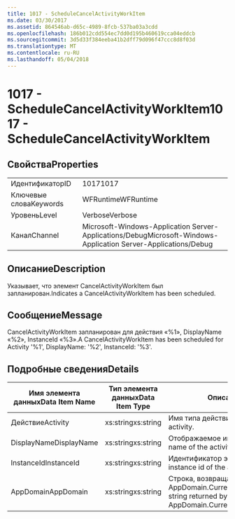 ```yaml
---
title: 1017 - ScheduleCancelActivityWorkItem
ms.date: 03/30/2017
ms.assetid: 864546ab-d65c-4989-8fcb-537ba03a3cdd
ms.openlocfilehash: 186b012cdd554ec7dd0d195b460619cca04eddcb
ms.sourcegitcommit: 3d5d33f384eeba41b2dff79d096f47ccc8d8f03d
ms.translationtype: MT
ms.contentlocale: ru-RU
ms.lasthandoff: 05/04/2018
---
```

# <a name="1017---schedulecancelactivityworkitem"></a><span data-ttu-id="14a61-102">1017 - ScheduleCancelActivityWorkItem</span><span class="sxs-lookup"><span data-stu-id="14a61-102">1017 - ScheduleCancelActivityWorkItem</span></span>
## <a name="properties"></a><span data-ttu-id="14a61-103">Свойства</span><span class="sxs-lookup"><span data-stu-id="14a61-103">Properties</span></span>  
  
|||  
|-|-|  
|<span data-ttu-id="14a61-104">Идентификатор</span><span class="sxs-lookup"><span data-stu-id="14a61-104">ID</span></span>|<span data-ttu-id="14a61-105">1017</span><span class="sxs-lookup"><span data-stu-id="14a61-105">1017</span></span>|  
|<span data-ttu-id="14a61-106">Ключевые слова</span><span class="sxs-lookup"><span data-stu-id="14a61-106">Keywords</span></span>|<span data-ttu-id="14a61-107">WFRuntime</span><span class="sxs-lookup"><span data-stu-id="14a61-107">WFRuntime</span></span>|  
|<span data-ttu-id="14a61-108">Уровень</span><span class="sxs-lookup"><span data-stu-id="14a61-108">Level</span></span>|<span data-ttu-id="14a61-109">Verbose</span><span class="sxs-lookup"><span data-stu-id="14a61-109">Verbose</span></span>|  
|<span data-ttu-id="14a61-110">Канал</span><span class="sxs-lookup"><span data-stu-id="14a61-110">Channel</span></span>|<span data-ttu-id="14a61-111">Microsoft-Windows-Application Server-Applications/Debug</span><span class="sxs-lookup"><span data-stu-id="14a61-111">Microsoft-Windows-Application Server-Applications/Debug</span></span>|  
  
## <a name="description"></a><span data-ttu-id="14a61-112">Описание</span><span class="sxs-lookup"><span data-stu-id="14a61-112">Description</span></span>  
 <span data-ttu-id="14a61-113">Указывает, что элемент CancelActivityWorkItem был запланирован.</span><span class="sxs-lookup"><span data-stu-id="14a61-113">Indicates a CancelActivityWorkItem has been scheduled.</span></span>  
  
## <a name="message"></a><span data-ttu-id="14a61-114">Сообщение</span><span class="sxs-lookup"><span data-stu-id="14a61-114">Message</span></span>  
 <span data-ttu-id="14a61-115">CancelActivityWorkItem запланирован для действия «%1», DisplayName «%2», InstanceId «%3».</span><span class="sxs-lookup"><span data-stu-id="14a61-115">A CancelActivityWorkItem has been scheduled for Activity '%1', DisplayName: '%2', InstanceId: '%3'.</span></span>  
  
## <a name="details"></a><span data-ttu-id="14a61-116">Подробные сведения</span><span class="sxs-lookup"><span data-stu-id="14a61-116">Details</span></span>  
  
|<span data-ttu-id="14a61-117">Имя элемента данных</span><span class="sxs-lookup"><span data-stu-id="14a61-117">Data Item Name</span></span>|<span data-ttu-id="14a61-118">Тип элемента данных</span><span class="sxs-lookup"><span data-stu-id="14a61-118">Data Item Type</span></span>|<span data-ttu-id="14a61-119">Описание</span><span class="sxs-lookup"><span data-stu-id="14a61-119">Description</span></span>|  
|--------------------|--------------------|-----------------|  
|<span data-ttu-id="14a61-120">Действие</span><span class="sxs-lookup"><span data-stu-id="14a61-120">Activity</span></span>|<span data-ttu-id="14a61-121">xs:string</span><span class="sxs-lookup"><span data-stu-id="14a61-121">xs:string</span></span>|<span data-ttu-id="14a61-122">Имя типа действия.</span><span class="sxs-lookup"><span data-stu-id="14a61-122">The type name of the activity.</span></span>|  
|<span data-ttu-id="14a61-123">DisplayName</span><span class="sxs-lookup"><span data-stu-id="14a61-123">DisplayName</span></span>|<span data-ttu-id="14a61-124">xs:string</span><span class="sxs-lookup"><span data-stu-id="14a61-124">xs:string</span></span>|<span data-ttu-id="14a61-125">Отображаемое имя действия.</span><span class="sxs-lookup"><span data-stu-id="14a61-125">The display name of the activity.</span></span>|  
|<span data-ttu-id="14a61-126">InstanceId</span><span class="sxs-lookup"><span data-stu-id="14a61-126">InstanceId</span></span>|<span data-ttu-id="14a61-127">xs:string</span><span class="sxs-lookup"><span data-stu-id="14a61-127">xs:string</span></span>|<span data-ttu-id="14a61-128">Идентификатор экземпляра действия.</span><span class="sxs-lookup"><span data-stu-id="14a61-128">The instance id of the activity.</span></span>|  
|<span data-ttu-id="14a61-129">AppDomain</span><span class="sxs-lookup"><span data-stu-id="14a61-129">AppDomain</span></span>|<span data-ttu-id="14a61-130">xs:string</span><span class="sxs-lookup"><span data-stu-id="14a61-130">xs:string</span></span>|<span data-ttu-id="14a61-131">Строка, возвращаемая AppDomain.CurrentDomain.FriendlyName.</span><span class="sxs-lookup"><span data-stu-id="14a61-131">The string returned by AppDomain.CurrentDomain.FriendlyName.</span></span>|
